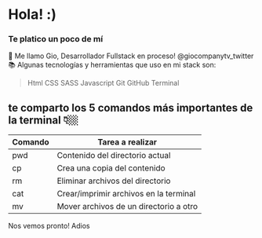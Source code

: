 # Hola! :)  
### Te platico un poco de mí 

📝 Me llamo Gio, Desarrollador Fullstack en proceso! @giocompanytv_twitter
📚  Algunas tecnologías y herramientas que uso en mi stack son:

>Html
>CSS
>SASS
>Javascript
>Git
>GitHub
>Terminal

## te comparto los 5 comandos más importantes de la terminal 👇🏼

| Comando | Tarea a realizar |
|-----|-------------------------|
| pwd | Contenido del directorio actual |
| cp | Crea una copia del contenido |
| rm | Eliminar archivos del directorio |
| cat | Crear/imprimir archivos en la terminal |
| mv | Mover archivos de un directorio a otro |


Nos vemos pronto! Adios